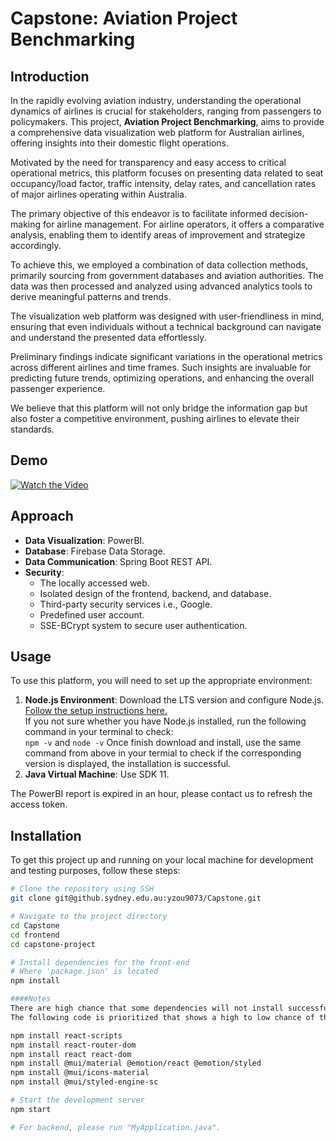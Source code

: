 # Capstone: Aviation Project Benchmarking

## Introduction

In the rapidly evolving aviation industry, understanding the operational dynamics of airlines is crucial for stakeholders, ranging from passengers to policymakers. This project, **Aviation Project Benchmarking**, aims to provide a comprehensive data visualization web platform for Australian airlines, offering insights into their domestic flight operations.

Motivated by the need for transparency and easy access to critical operational metrics, this platform focuses on presenting data related to seat occupancy/load factor, traffic intensity, delay rates, and cancellation rates of major airlines operating within Australia.

The primary objective of this endeavor is to facilitate informed decision-making for airline management. For airline operators, it offers a comparative analysis, enabling them to identify areas of improvement and strategize accordingly.

To achieve this, we employed a combination of data collection methods, primarily sourcing from government databases and aviation authorities. The data was then processed and analyzed using advanced analytics tools to derive meaningful patterns and trends.

The visualization web platform was designed with user-friendliness in mind, ensuring that even individuals without a technical background can navigate and understand the presented data effortlessly.

Preliminary findings indicate significant variations in the operational metrics across different airlines and time frames. Such insights are invaluable for predicting future trends, optimizing operations, and enhancing the overall passenger experience.

We believe that this platform will not only bridge the information gap but also foster a competitive environment, pushing airlines to elevate their standards.

## Demo

[![Watch the Video](https://i.vimeocdn.com/video/880386815.webp?s=bc78adba01)](https://player.vimeo.com/video/880386815?h=bc78adba01 "Click to Watch the Video")


## Approach

- **Data Visualization**: PowerBI.
- **Database**: Firebase Data Storage.
- **Data Communication**: Spring Boot REST API.
- **Security**:
  - The locally accessed web.
  - Isolated design of the frontend, backend, and database.
  - Third-party security services i.e., Google.
  - Predefined user account.
  - SSE-BCrypt system to secure user authentication.

## Usage

To use this platform, you will need to set up the appropriate environment:

1. **Node.js Environment**: Download the LTS version and configure Node.js. [Follow the setup instructions here.](https://nodejs.org/en/download)  
If you not sure whether you have Node.js installed, run the following command in your terminal to check:  
`npm -v` and `node -v`
Once finish download and install, use the same command from above in your termial to check if the corresponding version is displayed, the installation is successful.
2. **Java Virtual Machine**: Use SDK 11.

The PowerBI report is expired in an hour, please contact us to refresh the access token.

## Installation

To get this project up and running on your local machine for development and testing purposes, follow these steps:

```bash
# Clone the repository using SSH
git clone git@github.sydney.edu.au:yzou9073/Capstone.git

# Navigate to the project directory
cd Capstone
cd frontend
cd capstone-project

# Install dependencies for the front-end
# Where 'package.json' is located
npm install

####Notes
There are high chance that some dependencies will not install successfully while using the above code. After normal installation, if an error occurs when running the front end of this project, please manually install the corresponding dependencies according to the error prompts.
The following code is prioritized that shows a high to low chance of the frontend dependencies needing to be installed manually:

npm install react-scripts
npm install react-router-dom
npm install react react-dom
npm install @mui/material @emotion/react @emotion/styled
npm install @mui/icons-material
npm install @mui/styled-engine-sc

# Start the development server 
npm start

# For backend, please run "MyApplication.java".

